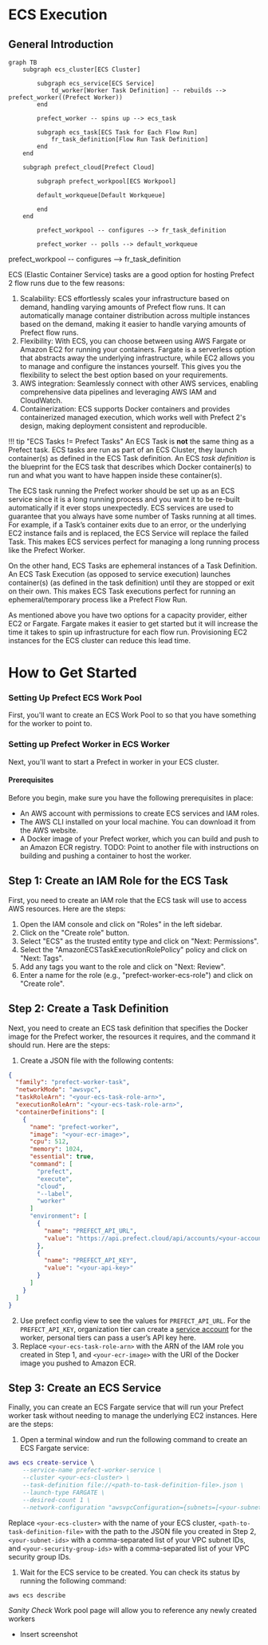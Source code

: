 # ECS Execution

## General Introduction

```mermaid
graph TB
    subgraph ecs_cluster[ECS Cluster]
  
        subgraph ecs_service[ECS Service]
            td_worker[Worker Task Definition] -- rebuilds --> prefect_worker((Prefect Worker))
        end

        prefect_worker -- spins up --> ecs_task

        subgraph ecs_task[ECS Task for Each Flow Run]
            fr_task_definition[Flow Run Task Definition]
        end
    end

    subgraph prefect_cloud[Prefect Cloud]

        subgraph prefect_workpool[ECS Workpool]

        default_workqueue[Default Workqueue]
    
        end
    end

        prefect_workpool -- configures --> fr_task_definition

        prefect_worker -- polls --> default_workqueue
```

prefect_workpool -- configures --> fr_task_definition

ECS (Elastic Container Service) tasks are a good option for hosting Prefect 2 flow runs due to the few reasons:

1. Scalability: ECS effortlessly scales your infrastructure based on demand, handling varying amounts of Prefect flow runs. It can automatically manage container distribution across multiple instances based on the demand, making it easier to handle varying amounts of Prefect flow runs.
2. Flexibility: With ECS, you can choose between using AWS Fargate or Amazon EC2 for running your containers. Fargate is a serverless option that abstracts away the underlying infrastructure, while EC2 allows you to manage and configure the instances yourself. This gives you the flexibility to select the best option based on your requirements.
3. AWS integration: Seamlessly connect with other AWS services, enabling comprehensive data pipelines and leveraging AWS IAM and CloudWatch.
4. Containerization: ECS supports Docker containers and provides containerized managed execution, which works well with Prefect 2's design, making deployment consistent and reproducible.

!!! tip "ECS Tasks != Prefect Tasks"
    An ECS Task is **not** the same thing as a Prefect task. ECS tasks are run as part of an ECS Cluster, they launch container(s) as defined in the ECS Task definition. An ECS *task definition* is the blueprint for the ECS task that describes which Docker container(s) to run and what you want to have happen inside these container(s).

The ECS task running the Prefect worker should be set up as an ECS service since it is a long running process and you want it to be re-built automatically if it ever stops unexpectedly. ECS services are used to guarantee that you always have some number of Tasks running at all times. For example, if a Task’s container exits due to an error, or the underlying EC2 instance fails and is replaced, the ECS Service will replace the failed Task. This makes ECS services perfect for managing a long running process like the Prefect Worker.

On the other hand, ECS Tasks are ephemeral instances of a Task Definition. An ECS Task Execution (as opposed to service execution) launches container(s) (as defined in the task definition) until they are stopped or exit on their own. This makes ECS Task executions perfect for running an ephemeral/temporary process like a Prefect Flow Run.

As mentioned above you have two options for a capacity provider, either EC2 or Fargate. Fargate makes it easier to get started but it will increase the time it takes to spin up infrastructure for each flow run. Provisioning EC2 instances for the ECS cluster can reduce this lead time.

# How to Get Started

### Setting Up Prefect ECS Work Pool
First, you'll want to create an ECS Work Pool to so that you have something for the worker to point to.

### Setting up Prefect Worker in ECS Worker
Next, you'll want to start a Prefect in worker in your ECS cluster.

#### Prerequisites
Before you begin, make sure you have the following prerequisites in place:

- An AWS account with permissions to create ECS services and IAM roles.
- The AWS CLI installed on your local machine. You can download it from the AWS website.
- A Docker image of your Prefect worker, which you can build and push to an Amazon ECR registry. TODO: Point to another file with instructions on building and pushing a container to host the worker.

## Step 1: Create an IAM Role for the ECS Task

First, you need to create an IAM role that the ECS task will use to access AWS resources. Here are the steps:

1. Open the IAM console and click on "Roles" in the left sidebar.
2. Click on the "Create role" button.
3. Select "ECS" as the trusted entity type and click on "Next: Permissions".
4. Select the "AmazonECSTaskExecutionRolePolicy" policy and click on "Next: Tags".
5. Add any tags you want to the role and click on "Next: Review".
6. Enter a name for the role (e.g., "prefect-worker-ecs-role") and click on "Create role".
## Step 2: Create a Task Definition

Next, you need to create an ECS task definition that specifies the Docker image for the Prefect worker, the resources it requires, and the command it should run. 
Here are the steps:

1. Create a JSON file with the following contents:

```json
{
  "family": "prefect-worker-task",
  "networkMode": "awsvpc",
  "taskRoleArn": "<your-ecs-task-role-arn>",
  "executionRoleArn": "<your-ecs-task-role-arn>",
  "containerDefinitions": [
    {
      "name": "prefect-worker",
      "image": "<your-ecr-image>",
      "cpu": 512,
      "memory": 1024,
      "essential": true,
      "command": [
        "prefect",
        "execute",
        "cloud",
        "--label",
        "worker"
      ]
      "environment": [
        {
          "name": "PREFECT_API_URL",
          "value": "https://api.prefect.cloud/api/accounts/<your-account-id>/workspaces/<your-workspace-id>"
        },
        {
          "name": "PREFECT_API_KEY",
          "value": "<your-api-key>"
        }
      ]
    }
  ]
}
```

2. Use prefect config view to see the values for `PREFECT_API_URL`. For the `PREFECT_API_KEY`, organization tier can create a [service account](https://docs.prefect.io/latest/cloud/users/service-accounts/) for the worker, personal tiers can pass a user’s API key here.
3. Replace `<your-ecs-task-role-arn>` with the ARN of the IAM role you created in Step 1, and `<your-ecr-image>` with the URI of the Docker image you pushed to Amazon ECR.

## Step 3: Create an ECS Service

Finally, you can create an ECS Fargate service that will run your Prefect worker task without needing to manage the underlying EC2 instances. Here are the steps:
1. Open a terminal window and run the following command to create an ECS Fargate service:

```lua
aws ecs create-service \
    --service-name prefect-worker-service \
    --cluster <your-ecs-cluster> \
    --task-definition file://<path-to-task-definition-file>.json \
    --launch-type FARGATE \
    --desired-count 1 \
    --network-configuration "awsvpcConfiguration={subnets=[<your-subnet-ids>],securityGroups=[<your-security-group-ids>]}"
```



Replace `<your-ecs-cluster>` with the name of your ECS cluster, `<path-to-task-definition-file>` with the path to the JSON file you created in Step 2, `<your-subnet-ids>` with a comma-separated list of your VPC subnet IDs, and `<your-security-group-ids>` with a comma-separated list of your VPC security group IDs.
1. Wait for the ECS service to be created. You can check its status by running the following command:

```sql
aws ecs describe
```

*Sanity Check* 
Work pool page will allow you to reference any newly created workers
* Insert screenshot